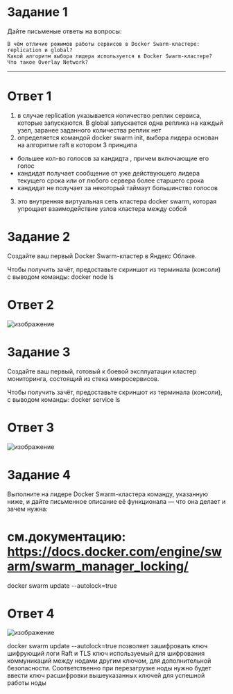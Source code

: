 # Задание 1
Дайте письменые ответы на вопросы:

    В чём отличие режимов работы сервисов в Docker Swarm-кластере: replication и global?
    Какой алгоритм выбора лидера используется в Docker Swarm-кластере?
    Что такое Overlay Network?
---

# Ответ 1

1. в случае  replication указывается количество реплик сервиса, которые запускаются. В global запускается одна реплика на каждый узел, заранее заданного количества реплик нет
2. определяется командой docker swarm init,  выбора лидера основан на алгоритме raft в котором 3 принципа
 - большее кол-во голосов за кандидта  , причем включающие его голос
 - кандидат получает сообщение от уже действующего лидера текущего срока или от любого сервера более старшего срока
 - кандидат не получает за некоторый таймаут большинство голосов
3. это внутренняя виртуальная сеть кластера docker swarm, которая упрощает взаимодействие узлов кластера между собой


# Задание 2
Создайте ваш первый Docker Swarm-кластер в Яндекс Облаке.

Чтобы получить зачёт, предоставьте скриншот из терминала (консоли) с выводом команды: docker node ls

# Ответ 2

![изображение](https://github.com/Vadim-Nazarov/netologi/assets/107613708/c4581398-e312-4cfd-9852-34b64e4d9b20)

# Задание 3

Создайте ваш первый, готовый к боевой эксплуатации кластер мониторинга, состоящий из стека микросервисов.

Чтобы получить зачёт, предоставьте скриншот из терминала (консоли), с выводом команды: docker service ls

# Ответ 3

![изображение](https://github.com/Vadim-Nazarov/netologi/assets/107613708/4f89fb93-08ab-4480-b7f3-29334aa405fd)

# Задание 4
Выполните на лидере Docker Swarm-кластера команду, указанную ниже, и дайте письменное описание её функционала — что она делает и зачем нужна:

# см.документацию: https://docs.docker.com/engine/swarm/swarm_manager_locking/
docker swarm update --autolock=true

# Ответ 4

![изображение](https://github.com/Vadim-Nazarov/netologi/assets/107613708/21462c44-396a-4e43-a256-9d3fe3b1226b)

docker swarm update --autolock=true позволяет зашифровать ключ шифрующий логи Raft и TLS ключ используемый для шифрования коммуникаций между нодами другим ключом, для дополнительной безопасности. Соответственно при перезагрузке ноды нужно будет ввести ключ расшифровки вышеуказанных ключей для успешной работы ноды




    
